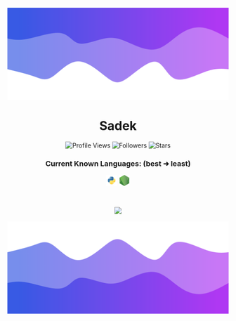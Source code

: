 ![Header](./header.png)

<h1 align="center">Sadek</h1>
<a href="https://github.com/zrSadek"></a>

<p align="center">
  <img height="25" src="https://api.visitorbadge.io/api/VisitorHit?user=zrSadek&countColorcountColor&countColor=%23006EFF" alt="Profile Views"/>
  <img height="25" src="https://img.shields.io/github/followers/zrSadek?color=4a12ba&style=for-the-badge&logo=github&label=Follow" alt="Followers"/>
  <img height="25" src="https://img.shields.io/github/stars/zrSadek?color=f429ff&style=for-the-badge&logo=github&label=Stars" alt="Stars"/> 
</p> 
<h3 align="center">Current Known Languages: (best ➜ least)</h5> 
<p align="center">
  <code><img height="25" src="https://raw.githubusercontent.com/github/explore/main/topics/python/python.png"></code>
  <code><img height="25" src="https://raw.githubusercontent.com/github/explore/main/topics/nodejs/nodejs.png"></code>

</p>

<br>

<p align="center">
  <img src="https://github-readme-stats.vercel.app/api/?username=zrSadek&title_color=674fc9&text_color=9f9f9f&show_icons=true&bg_color=00000000&hide_border=true&icon_color=674fc9&hide_title=true&count_private=true" />
</p>

![Footer](./footer.png)
